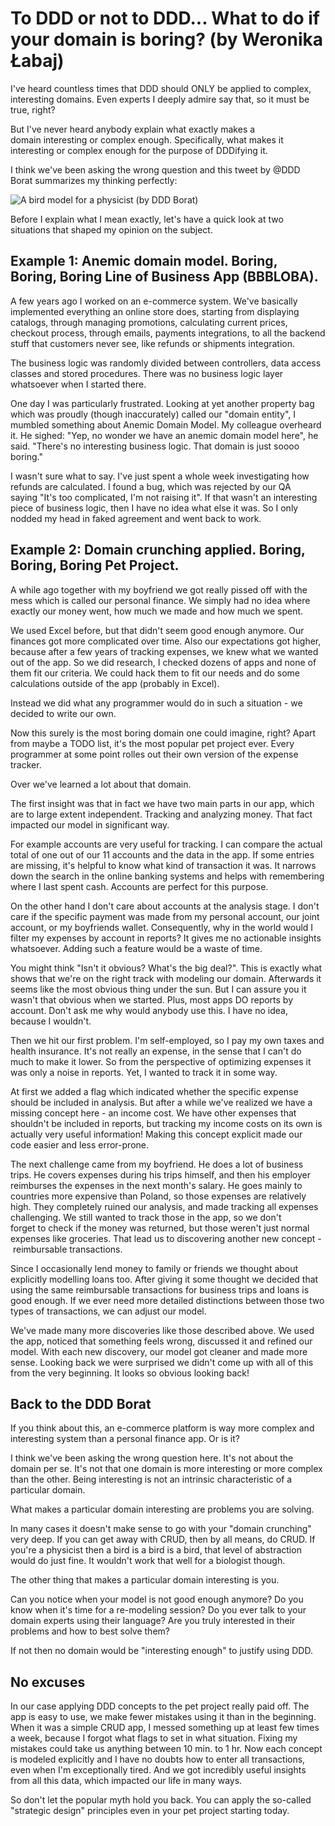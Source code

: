 # To DDD or not to DDD... What to do if your domain is boring? (by Weronika Łabaj)

I've heard countless times that DDD should ONLY be applied to complex, interesting domains. Even experts I deeply admire say that, so it must be true, right?

But I've never heard anybody explain what exactly makes a domain interesting or complex enough. Specifically, what makes it interesting or complex enough for the purpose of DDDifying it. 

I think we've been asking the wrong question and this tweet by @DDD Borat summarizes my thinking perfectly:

![A bird model for a physicist (by DDD Borat)](images/weronika-labaj/ddd_borat.png)

Before I explain what I mean exactly, let's have a quick look at two situations that shaped my opinion on the subject.

## Example 1: Anemic domain model. Boring, Boring, Boring Line of Business App (BBBLOBA).

A few years ago I worked on an e-commerce system. We've basically implemented everything an online store does, starting from displaying catalogs, through managing promotions, calculating current prices, checkout process, through emails, payments integrations, to all the backend stuff that customers never see, like refunds or shipments integration.

The business logic was randomly divided between controllers, data access classes and stored procedures. There was no business logic layer whatsoever when I started there.

One day I was particularly frustrated. Looking at yet another property bag which was proudly (though inaccurately) called our "domain entity", I mumbled something about Anemic Domain Model. My colleague overheard it. He sighed: "Yep, no wonder we have an anemic domain model here", he said. "There's no interesting business logic. That domain is just soooo boring."

I wasn't sure what to say. I've just spent a whole week investigating how refunds are calculated. I found a bug, which was rejected by our QA saying "It's too complicated, I'm not raising it". If that wasn't an interesting piece of business logic, then I have no idea what else it was. So I only nodded my head in faked agreement and went back to work.

## Example 2: Domain crunching applied. Boring, Boring, Boring Pet Project.

A while ago together with my boyfriend we got really pissed off with the mess which is called our personal finance. We simply had no idea where exactly our money went, how much we made and how much we spent. 

We used Excel before, but that didn't seem good enough anymore. Our finances got more complicated over time. Also our expectations got higher, because after a few years of tracking expenses, we knew what we wanted out of the app. So we did research, I checked dozens of apps and none of them fit our criteria. We could hack them to fit our needs and do some calculations outside of the app (probably in Excel). 

Instead we did what any programmer would do in such a situation - we decided to write our own.

Now this surely is the most boring domain one could imagine, right? Apart from maybe a TODO list, it's the most popular pet project ever. Every programmer at some point rolles out their own version of the expense tracker.

Over we've learned a lot about that domain.

The first insight was that in fact we have two main parts in our app, which are to large extent independent. Tracking and analyzing money. That fact impacted our model in significant way.

For example accounts are very useful for tracking. I can compare the actual total of one out of our 11 accounts and the data in the app. If some entries are missing, it's helpful to know what kind of transaction it was. It narrows down the search in the online banking systems and helps with remembering where I last spent cash. Accounts are perfect for this purpose.

On the other hand I don't care about accounts at the analysis stage. I don't care if the specific payment was made from my personal account, our joint account, or my boyfriends wallet. Consequently, why in the world would I filter my expenses by account in reports? It gives me no actionable insights whatsoever. Adding such a feature would be a waste of time.

You might think "Isn't it obvious? What's the big deal?". This is exactly what shows that we're on the right track with modeling our domain. Afterwards it seems like the most obvious thing under the sun. But I can assure you it wasn't that obvious when we started. Plus, most apps DO reports by account. Don't ask me why would anybody use this. I have no idea, because I wouldn't.

Then we hit our first problem. I'm self-employed, so I pay my own taxes and health insurance. It's not really an expense, in the sense that I can't do much to make it lower. So from the perspective of optimizing expenses it was only a noise in reports. Yet, I wanted to track it in some way. 

At first we added a flag which indicated whether the specific expense should be included in analysis. But after a while we've realized we have a missing concept here - an income cost. We have other expenses that shouldn't be included in reports, but tracking my income costs on its own is actually very useful information! Making this concept explicit made our code easier and less error-prone.

The next challenge came from my boyfriend. He does a lot of business trips. He covers expenses during his trips himself, and then his employer reimburses the expenses in the next month's salary. He goes mainly to countries more expensive than Poland, so those expenses are relatively high. They completely ruined our analysis, and made tracking all expenses challenging. We still wanted to track those in the app, so we don't forget to check if the money was returned, but those weren't just normal expenses like groceries. That lead us to discovering another new concept - reimbursable transactions.

Since I occasionally lend money to family or friends we thought about explicitly modelling loans too. After giving it some thought we decided that using the same reimbursable transactions for business trips and loans is good enough. If we ever need more detailed distinctions between those two types of transactions, we can adjust our model.

We've made many more discoveries like those described above. We used the app, noticed that something feels wrong, discussed it and refined our model. With each new discovery, our model got cleaner and made more sense. Looking back we were surprised we didn't come up with all of this from the very beginning. It looks so obvious looking back!

## Back to the DDD Borat

If you think about this, an e-commerce platform is way more complex and interesting system than a personal finance app. Or is it?

I think we've been asking the wrong question here. It's not about the domain per se. It's not that one domain is more interesting or more complex than the other. Being interesting is not an intrinsic characteristic of a particular domain.

What makes a particular domain interesting are problems you are solving.

In many cases it doesn't make sense to go with your "domain crunching" very deep. If you can get away with CRUD, then by all means, do CRUD. If you're a physicist then a bird is a bird is a bird, that level of abstraction would do just fine. It wouldn't work that well for a biologist though.

The other thing that makes a particular domain interesting is you.

Can you notice when your model is not good enough anymore? Do you know when it's time for a re-modeling session? Do you ever talk to your domain experts using their language? Are you truly interested in their problems and how to best solve them?

If not then no domain would be "interesting enough" to justify using DDD.

## No excuses

In our case applying DDD concepts to the pet project really paid off. The app is easy to use, we make fewer mistakes using it than in the beginning. When it was a simple CRUD app, I messed something up at least few times a week, because I forgot what flags to set in what situation. Fixing my mistakes could take us anything between 10 min. to 1 hr. Now each concept is modeled explicitly and I have no doubts how to enter all transactions, even when I'm exceptionally tired. And we got incredibly useful insights from all this data, which impacted our life in many ways.

So don't let the popular myth hold you back. You can apply the so-called "strategic design" principles even in your pet project starting today.
